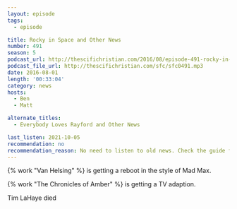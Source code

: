 ```yaml
---
layout: episode
tags:
  - episode

title: Rocky in Space and Other News
number: 491
season: 5
podcast_url: http://thescifichristian.com/2016/08/episode-491-rocky-in-space-and-other-news/
podcast_file_url: http://thescifichristian.com/sfc/sfc0491.mp3
date: 2016-08-01
length: '00:33:04'
category: news
hosts:
  - Ben
  - Matt

alternate_titles:
  - Everybody Loves Rayford and Other News

last_listen: 2021-10-05
recommendation: no
recommendation_reason: No need to listen to old news. Check the guide for what's interesting in hindsight.
---
```


{% work "Van Helsing" %} is getting a reboot in the style of Mad Max.

{% work "The Chronicles of Amber" %} is getting a TV adaption.

Tim LaHaye died